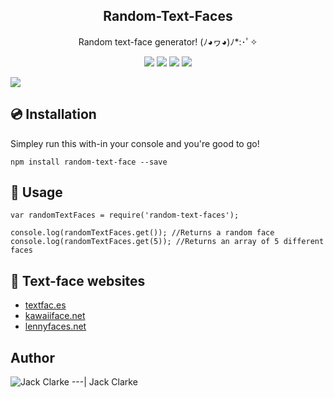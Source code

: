 <h2  align="center">Random-Text-Faces</h2>
<p  align="center">Random text-face generator! (ﾉ◕ヮ◕)ﾉ*:･ﾟ✧</p>

<p align="center">
  <a href="https://github.com/tokyojack/Random-Text-Faces/stargazers"><img src="https://img.shields.io/github/stars/tokyojack/Random-Text-Faces.svg?style=flat-square"></a>
  <a href="https://github.com/tokyojack/Random-Text-Faces/issues"><img src="https://img.shields.io/github/issues/tokyojack/Random-Text-Faces.svg?style=flat-square"></a>
  <a href="https://github.com/tokyojack/Random-Text-Faces/network"><img src="https://img.shields.io/github/forks/tokyojack/Random-Text-Faces.svg?style=flat-square"></a>
  <a href="https://twitter.com/intent/tweet?text=Wow:&url=https%3A%2F%2Fgithub.com%2Ftokyojack%2FRandom-Text-Faces"><img src="https://img.shields.io/twitter/url/https/github.com/tokyojack/Random-Text-Faces.svg?style=social&style=plastic"></a>
</p>
  
<img align="center" src="https://i.imgur.com/mJ2rmmY.png"/>

## :cd: Installation

Simpley run this with-in your console and you're good to go!
```
npm install random-text-face --save
```


## :straight_ruler: Usage

  ```
  var randomTextFaces = require('random-text-faces');
  
  console.log(randomTextFaces.get()); //Returns a random face
  console.log(randomTextFaces.get(5)); //Returns an array of 5 different faces
  ```
## :open_file_folder: Text-face websites

- [textfac.es](https://textfac.es/)
- [kawaiiface.net](http://kawaiiface.net)
- [lennyfaces.net]( https://www.lennyfaces.net/dongers)

## Author


![Jack Clarke](https://avatars1.githubusercontent.com/u/19690448?s=96&v=4)
---|
Jack Clarke
